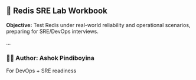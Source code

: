 ## 🧪 Redis SRE Lab Workbook

**Objective:** Test Redis under real-world reliability and operational scenarios, preparing for SRE/DevOps interviews.

...

### 👨‍💻 Author: Ashok Pindiboyina  
For DevOps + SRE readiness
